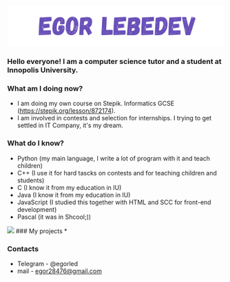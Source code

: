 <p align="center">

  <img weight="100%" src="https://github.com/EgorLeb/EgorLeb/blob/main/egorlebedev.jpg">

</p>

### Hello everyone! I am a computer science tutor and a student at Innopolis University. 

### What am I doing now?
* I am doing my own course on Stepik. Informatics GCSE (https://stepik.org/lesson/872174).
* I am involved in contests and selection for internships. I trying to get settled in IT Company, it's my dream.

### What do I know?
* Python (my main language, I write a lot of program with it and teach children)
* C++ (I use it for hard tascks on contests and for teaching children and students)
* C (I know it from my education in IU)
* Java (I know it from my education in IU)
* JavaScript (I studied this together with HTML and SCC for front-end development)
* Pascal (it was in Shcool;))
<img weight="100" src="https://github.com/EgorLeb/EgorLeb/blob/main/%D0%A1.png">
<!-- <img weight="100%" src="https://github.com/EgorLeb/EgorLeb/blob/main/%D0%A1%2B%2B.png"> --> 
### My projects
* 

### Contacts
* Telegram - @egorled
* mail - egor28476@gmail.com

